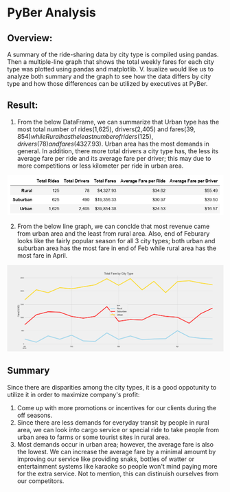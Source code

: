 # PyBer Analysis
## Overview:
A summary of the ride-sharing data by city type is compiled using pandas. Then a multiple-line graph that shows the total weekly fares for each city type was plotted using pandas and matplotlib. V. Isualize would like us to analyze both summary and the graph to see how the data differs by city type and how those differences can be utilized by executives at PyBer.

## Result:

1. From the below DataFrame, we can summarize that Urban type has the most total number of rides(1,625), drivers(2,405) and fares($39,854) while Rural has the least number of riders(125), drivers(78) and fares($4327.93). Urban area has the most demands in general. In addition, there more total drivers a city type has, the less its average fare per ride and its average fare per driver; this may due to more competitions or less kilometer per ride in urban area. 

<img src="Ride_Sharing_Data.PNG" width="800"> 

  2. From the below line graph, we can conclde that most revenue came from urban area and the least from rural area. Also, end of Feburary looks like the fairly popular season for all 3 city types; both urban and suburban area has the most fare in end of Feb while rural area has the most fare in April. 

<img src="PyBer_fare_summary.png" width="800">

## Summary
Since there are disparities among the city types, it is a good oppotunity to utilize it in order to maximize company's profit:
1. Come up with more promotions or incentives for our clients during the off seasons.
2. Since there are less demands for everyday transit by people in rural area, we can look into cargo service or special ride to take people from urban area to farms or some tourist sites in rural area.
3. Most demands occur in urban area; however, the average fare is also the lowest. We can increase the average fare by a minimal amoumt by improving our service like providing snaks, bottles of watter or entertainment systems like karaoke so people won't mind paying more for the extra service. Not to mention, this can distinuish ourselves from our competitors.
